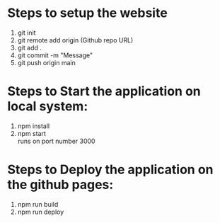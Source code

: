 
# Steps to setup the website
1. git init<br />
2. git remote add origin (Github repo URL)<br />
3. git add .<br />
4. git commit -m "Message"<br />
5. git push origin main<br />

# Steps to Start the application on local system: <br />
1. npm install <br />
2. npm start <br />
runs on port number 3000

# Steps to Deploy the application on the github pages:<br />
1. npm run build<br />
2. npm run deploy<br />


